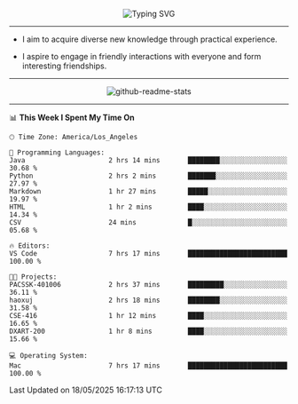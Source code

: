 <p align="center">
  <img src="https://readme-typing-svg.demolab.com?font=Fira+Code&weight=500&size=32&duration=2500&pause=1600&center=true&vCenter=true&random=false&width=1024&height=64&lines=Hi+there+%F0%9F%91%8B;I'm+delighted+you+could+make+it+here+%F0%9F%8E%89;I'm+Harry%2C+a+college+student+still+finding+my+way" alt="Typing SVG" />
</p>


---


- I aim to acquire diverse new knowledge through practical experience.

- I aspire to engage in friendly interactions with everyone and form interesting friendships.


---


<p align="center">
  <img src="https://github-readme-stats.vercel.app/api?username=Harry-Jing&show_icons=true" alt="github-readme-stats"/>
</p>


---

<!--START_SECTION:waka-->
📊 **This Week I Spent My Time On** 

```text
🕑︎ Time Zone: America/Los_Angeles

💬 Programming Languages: 
Java                     2 hrs 14 mins       ████████░░░░░░░░░░░░░░░░░   30.68 % 
Python                   2 hrs 2 mins        ███████░░░░░░░░░░░░░░░░░░   27.97 % 
Markdown                 1 hr 27 mins        █████░░░░░░░░░░░░░░░░░░░░   19.97 % 
HTML                     1 hr 2 mins         ████░░░░░░░░░░░░░░░░░░░░░   14.34 % 
CSV                      24 mins             █░░░░░░░░░░░░░░░░░░░░░░░░   05.68 % 

🔥 Editors: 
VS Code                  7 hrs 17 mins       █████████████████████████   100.00 % 

🐱‍💻 Projects: 
PACSSK-401006            2 hrs 37 mins       █████████░░░░░░░░░░░░░░░░   36.11 % 
haoxuj                   2 hrs 18 mins       ████████░░░░░░░░░░░░░░░░░   31.58 % 
CSE-416                  1 hr 12 mins        ████░░░░░░░░░░░░░░░░░░░░░   16.65 % 
DXART-200                1 hr 8 mins         ████░░░░░░░░░░░░░░░░░░░░░   15.66 % 

💻 Operating System: 
Mac                      7 hrs 17 mins       █████████████████████████   100.00 % 
```


 Last Updated on 18/05/2025 16:17:13 UTC
<!--END_SECTION:waka-->
